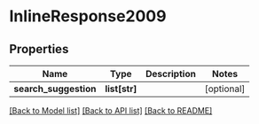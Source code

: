 # InlineResponse2009

## Properties
Name | Type | Description | Notes
------------ | ------------- | ------------- | -------------
**search_suggestion** | **list[str]** |  | [optional] 

[[Back to Model list]](../README.md#documentation-for-models) [[Back to API list]](../README.md#documentation-for-api-endpoints) [[Back to README]](../README.md)

